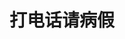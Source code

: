 # 打电话请病假
<frame src="//player.bilibili.com/player.html?aid=569061643&bvid=BV1fv4y157VC&cid=1070320675&p=13" scrolling="no" border="0" frameborder="no" framespacing="0" allowfullscreen="true"> </frame>
<br />
<dialog>
# Hi Carla, I need to ask for [sick leave/n.] today.
I caught a [nasty/adj./3] cold and woke up with a terrible headache this morning.
## I understand. [Take care of/v.] yourself.
Go see a doctor and pick up some medicine.
# I will. I will try to come in the office this afternoon if I feel better.
## Take a sick day. Get well first before coming to the office, or you'll get us all sick.
# OK. Thanks. There's something I need help with.
I need to do a sales [pitch/n./7] at Smith Technology at 4 p\.m\. this afternoon.
## Don't worry. I'll have Charlie go in your place. Rest and get well soon.
# OK. Thank you, Carla. Bye.
</dialog>
